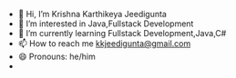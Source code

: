 - 👋 Hi, I’m Krishna Karthikeya Jeedigunta
- 👀 I’m interested in Java,Fullstack Development
- 🌱 I’m currently learning Fullstack Development,Java,C#
- 📫 How to reach me kkjeedigunta@gmail.com
- 😄 Pronouns: he/him
- 

<!---
Kakashi-hatake1105/Kakashi-hatake1105 is a ✨ special ✨ repository because its `README.md` (this file) appears on your GitHub profile.
You can click the Preview link to take a look at your changes.
--->
